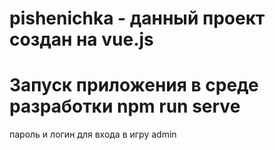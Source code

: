 # pishenichka - данный проект создан на vue.js
# Запуск приложения в среде разработки npm run serve
пароль и логин для входа в игру admin